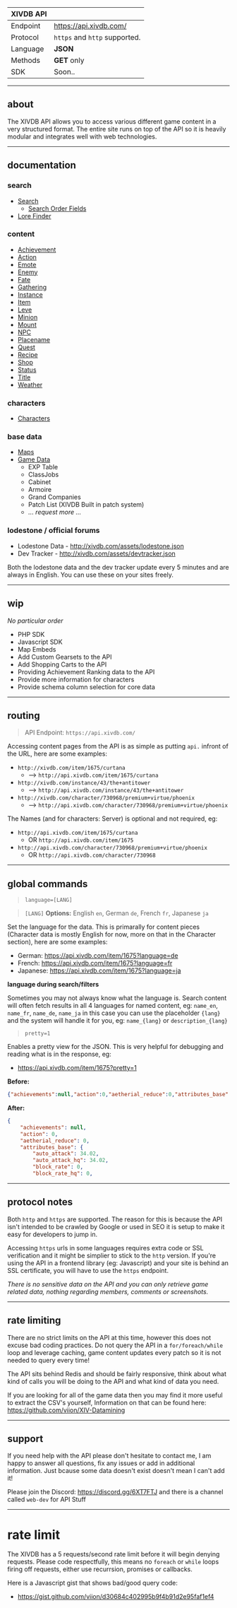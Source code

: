 |XIVDB API| |
|---|---|
| Endpoint | https://api.xivdb.com/ |
| Protocol| `https` and `http` supported. |
| Language| **JSON** |
| Methods | **GET** only |
| SDK | Soon.. |

---

## about

The XIVDB API allows you to access various different game content in a very structured format. The entire site runs on top of the API so it is heavily modular and integrates well with web technologies.

---

## documentation

### search
- [Search](Search.md)
    - [Search Order Fields](Search-Order.md)
- [Lore Finder](Tools-Lore-Finder.md)

### content
- [Achievement](Content-Achievement.md)
- [Action](Content-Action.md)
- [Emote](Content-Emote.md)
- [Enemy](Content-Enemy.md)
- [Fate](Content-Fate.md)
- [Gathering](Content-Gathering.md)
- [Instance](Content-Instance.md)
- [Item](Content-Item.md)
- [Leve](Content-Leve.md)
- [Minion](Content-Minion.md)
- [Mount](Content-Mount.md)
- [NPC](Content-NPC.md)
- [Placename](Content-Placename.md)
- [Quest](Content-Quest.md)
- [Recipe](Content-Recipe.md)
- [Shop](Content-Shop.md)
- [Status](Content-Status.md)
- [Title](Content-Title.md)
- [Weather](Content-Weather.md)

### characters
- [Characters](Character.md)

### base data

- [Maps](Maps.md)
- [Game Data](Data.md)
    - EXP Table
    - ClassJobs
    - Cabinet
    - Armoire
    - Grand Companies
    - Patch List (XIVDB Built in patch system)
    - *... request more ...*

### lodestone / official forums

- Lodestone Data - http://xivdb.com/assets/lodestone.json
- Dev Tracker - http://xivdb.com/assets/devtracker.json

Both the lodestone data and the dev tracker update every 5 minutes and are always in English. You can use these on your sites freely.

---

## wip
*No particular order*

- PHP SDK
- Javascript SDK
- Map Embeds
- Add Custom Gearsets to the API
- Add Shopping Carts to the API
- Providing Achievement Ranking data to the API
- Provide more information for characters
- Provide schema column selection for core data

---

## routing
> API Endpoint: `https://api.xivdb.com/`

Accessing content pages from the API is as simple as putting `api.` infront of the URL, here are some examples:

- `http://xivdb.com/item/1675/curtana` 
    - --> `http://api.xivdb.com/item/1675/curtana`
- `http://xivdb.com/instance/43/the+antitower` 
    - --> `http://api.xivdb.com/instance/43/the+antitower`
- `http://xivdb.com/character/730968/premium+virtue/phoenix` 
    - --> `http://api.xivdb.com/character/730968/premium+virtue/phoenix`

The Names (and for characters: Server) is optional and not required, eg:

- `http://api.xivdb.com/item/1675/curtana` 
    - OR `http://api.xivdb.com/item/1675`
- `http://api.xivdb.com/character/730968/premium+virtue/phoenix` 
    - OR `http://api.xivdb.com/character/730968`

---

## global commands
> `language=[LANG]`

> `[LANG]` **Options:** English `en`, German `de`, French `fr`, Japanese `ja`

Set the language for the data. This is primarally for content pieces (Character data is mostly English for now, more on that in the Character section), here are some examples:

- German: https://api.xivdb.com/item/1675?language=de
- French: https://api.xivdb.com/item/1675?language=fr
- Japanese: https://api.xivdb.com/item/1675?language=ja

**language during search/filters**

Sometimes you may not always know what the language is. Search content will often fetch results in all 4 languages for named content, eg: `name_en`, `name_fr`, `name_de`, `name_ja` in this case you can use the placeholder `{lang}` and the system will handle it for you, eg: `name_{lang}` or `description_{lang}`


> `pretty=1`

Enables a pretty view for the JSON. This is very helpful for debugging and reading what is in the response, eg:

- https://api.xivdb.com/item/1675?pretty=1

**Before:** 
```json
{"achievements":null,"action":0,"aetherial_reduce":0,"attributes_base":{"auto_attack":34.02,"auto_attack_hq":34.02,"block_rate":0,"block_rate_hq":0,"block_s ...
```

**After:**
```json
{
    "achievements": null,
    "action": 0,
    "aetherial_reduce": 0,
    "attributes_base": {
        "auto_attack": 34.02,
        "auto_attack_hq": 34.02,
        "block_rate": 0,
        "block_rate_hq": 0,
```

---

## protocol notes
Both `http` and `https` are supported. The reason for this is because the API isn't intended to be crawled by Google or used in SEO it is setup to make it easy for developers to jump in. 

Accessing `https` urls in some languages requires extra code or SSL verification and it might be simplier to stick to the `http` version. If you're using the API in a frontend library (eg: Javascript) and your site is behind an SSL certificate, you will have to use the `https` endpoint.

*There is no sensitive data on the API and you can only retrieve game related data, nothing regarding members, comments or screenshots.*

---

## rate limiting
There are no strict limits on the API at this time, however this does not excuse bad coding practices. Do not query the API in a `for/foreach/while` loop and leverage caching, game content updates every patch so it is not needed to query every time!

The API sits behind Redis and should be fairly responsive, think about what kind of calls you will be doing to the API and what kind of data you need. 

If you are looking for all of the game data then you may find it more useful to extract the CSV's yourself, Information on that can be found here: https://github.com/viion/XIV-Datamining

---

## support

If you need help with the API please don't hesitate to contact me, I am happy to answer all questions, fix any issues or add in additional information. Just bcause some data doesn't exist doesn't mean I can't add it!

Please join the Discord: https://discord.gg/6XT7FTJ and there is a channel called `web-dev` for API Stuff

---

# rate limit

The XIVDB has a 5 requests/second rate limit before it will begin denying requests. Please code respectfully, this means no `foreach` or `while` loops firing off requests, either use recurrsion, promises or callbacks.

Here is a Javascript gist that shows bad/good query code:

- https://gist.github.com/viion/d30684c402995b9f4b91d2e95faf1ef4
